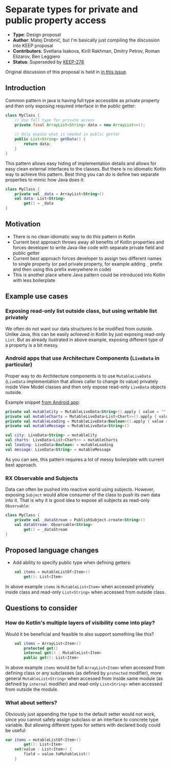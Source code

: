 # Separate types for private and public property access

* **Type**: Design proposal
* **Author**: Matej Drobnič, but I'm basically just compiling the discussion into KEEP proposal
* **Contributors**: Svetlana Isakova, Kirill Rakhman, Dmitry Petrov, Roman Elizarov, Ben Leggiero
* **Status**: Superseded by [KEEP-278](https://github.com/Kotlin/KEEP/issues/278)

Original discussion of this proposal is held in [in this issue](https://youtrack.jetbrains.com/issue/KT-14663).

## Introduction

Common pattern in java is having full type accessible as private property and then only exposing required interface in the public getter:

```java
class MyClass {
	// Use full type for private access
	private final ArrayList<String> data = new ArrayList<>();
	
	// Only expose what is needed in public getter
	public List<String> getData() {
		return data;
	}
}
```

This pattern allows easy hiding of implementation details and allows for easy clean external interfaces to the classes. But there is no idiomatic Kotlin way to achieve this pattern. Best thing you can do is define two separate properties to mimic how Java does it:

```kotlin
class MyClass {
    private val _data = ArrayList<String>()
    val data: List<String>
        get() = _data
}
```

## Motivation

* There is no clean idiomatic way to do this pattern in Kotlin
* Current best approach throws away all benefits of Kotlin properties and forces developer to write Java-like code with separate private field and public getter
* Current best approach forces developer to assign two different names to single property (or pad private property, for example adding `_` prefix and then using this prefix everywhere in code)
* This is another place where Java pattern could be introduced into Kotlin with less boilerplate

## Example use cases

### Exposing read-only list outside class, but using writable list privately

We often do not want our data structures to be modified from outside. Unlike Java, this can be easily achieved in Kotlin by just exposing read-only `List`. But as already ilustrated in above example, exposing different type of a property is a bit messy.

### Android apps that use Architecture Components (`LiveData` in particular)

Proper way to do Architecture components is to use `MutableLiveData` (`LiveData` implementation that allows caller to change its value) privately inside View Model classes and then only expose read-only `LiveData` objects outside.

Example snippet [from Android app](https://github.com/elpassion/crweather/blob/9c3e3cb803b7e4fffbb010ff085ac56645c9774d/app/src/main/java/com/elpassion/crweather/MainModel.kt#L14):

```kotlin
private val mutableCity = MutableLiveData<String>().apply { value = "" }
private val mutableCharts = MutableLiveData<List<Chart>>().apply { value = emptyList() }
private val mutableLoading = MutableLiveData<Boolean>().apply { value = false }
private val mutableMessage = MutableLiveData<String>()

val city: LiveData<String> = mutableCity
val charts: LiveData<List<Chart>> = mutableCharts
val loading: LiveData<Boolean> = mutableLoading
val message: LiveData<String> = mutableMessage
```

As you can see, this pattern requires a lot of messy boilerplate with current best approach.


### RX Observable and Subjects

Data can often be pushed into reactive world using subjects. However, exposing `Subject` would allow consumer of the class to push its own data into it. That is why it is good idea to expose all subjects as read-only `Observable`:

```kotlin
class MyClass {
    private val _dataStream = PublishSubject.create<String>()
    val dataStream: Observable<String>
        get() = _dataStream
}
```

## Proposed language changes

* Add ability to specify public type when defining getters:

```kotlin
    val items = mutableListOf<Item>()
        get(): List<Item>
```

In above example `items` is `MutableList<Item>` when accessed privately inside class and read-only `List<String>` when accessed from outside class.

## Questions to consider

### How do Kotlin's multiple layers of visibility come into play? 

Would it be beneficial and feasible to also support something like this?

```kotlin
    val items = ArrayList<Item>()
        protected get()
        internal get() : MutableList<Item>
        public get(): List<Item>
```

In above example `items` would be full `ArrayList<Item>` when accessed from defining class or any subclasses (as defined by `protected` modifier), more general `MutableList<String>` when accessed from inside same module (as defined by `internal` modifier) and read-only `List<String>` when accessed from outside the module.

### What about setters?

Obviously just appending the type to the default setter would not work, since you cannot safely assign subclass or an interface to concrete type variable. But allowing different types for setters with declared body could be useful:

```kotlin
var items = mutableListOf<Item>()
        get(): List<Item>
	set(value : List<Item>) {
		field = value.toMutableList()
	}
```
